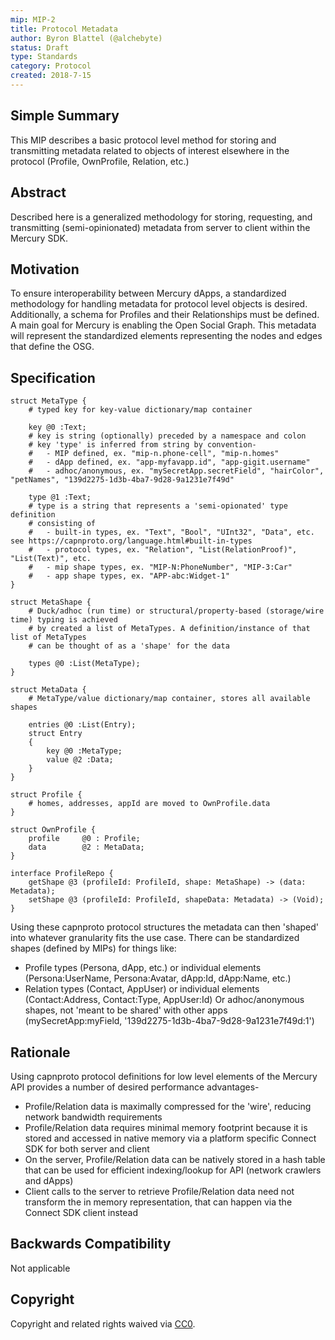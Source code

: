 ```yaml
---
mip: MIP-2
title: Protocol Metadata
author: Byron Blattel (@alchebyte)
status: Draft
type: Standards
category: Protocol
created: 2018-7-15
---
```

## Simple Summary
This MIP describes a basic protocol level method for storing and transmitting 
metadata related to objects of interest elsewhere in the protocol (Profile, 
OwnProfile, Relation, etc.)
## Abstract
Described here is a generalized methodology for storing, requesting, and 
transmitting (semi-opinionated) metadata from server to client within the 
Mercury SDK.
## Motivation
To ensure interoperability between Mercury dApps, a standardized methodology 
for handling metadata for protocol level objects is desired. Additionally, a 
schema for Profiles and their Relationships must be defined. A main goal for 
Mercury is enabling the Open Social Graph. This metadata will represent the 
standardized elements representing the nodes and edges that define the OSG.
## Specification
```
struct MetaType {
    # typed key for key-value dictionary/map container

    key @0 :Text;
    # key is string (optionally) preceded by a namespace and colon 
    # key 'type' is inferred from string by convention-
    #   - MIP defined, ex. "mip-n.phone-cell", "mip-n.homes"
    #   - dApp defined, ex. "app-myfavapp.id", "app-gigit.username"
    #   - adhoc/anonymous, ex. "mySecretApp.secretField", "hairColor", "petNames", "139d2275-1d3b-4ba7-9d28-9a1231e7f49d"

    type @1 :Text;
    # type is a string that represents a 'semi-opionated' type definition 
    # consisting of
    #   - built-in types, ex. "Text", "Bool", "UInt32", "Data", etc. see https://capnproto.org/language.html#built-in-types
    #   - protocol types, ex. "Relation", "List(RelationProof)", "List(Text)", etc.
    #   - mip shape types, ex. "MIP-N:PhoneNumber", "MIP-3:Car"
    #   - app shape types, ex. "APP-abc:Widget-1"
}

struct MetaShape {
    # Duck/adhoc (run time) or structural/property-based (storage/wire time) typing is achieved 
    # by created a list of MetaTypes. A definition/instance of that list of MetaTypes 
    # can be thought of as a 'shape' for the data

    types @0 :List(MetaType);
}

struct MetaData {
    # MetaType/value dictionary/map container, stores all available shapes
    
    entries @0 :List(Entry);
    struct Entry
    {
        key @0 :MetaType;
        value @2 :Data;
    }
}

struct Profile {
    # homes, addresses, appId are moved to OwnProfile.data
}

struct OwnProfile {
    profile     @0 : Profile;
    data        @2 : MetaData;
}

interface ProfileRepo {
    getShape @3 (profileId: ProfileId, shape: MetaShape) -> (data: Metadata);
    setShape @3 (profileId: ProfileId, shapeData: Metadata) -> (Void);
}
```

Using these capnproto protocol structures the metadata can then 'shaped' into whatever 
granularity fits the use case. There can be standardized shapes (defined by MIPs) 
for things like:
- Profile types (Persona, dApp, etc.) or individual elements (Persona:UserName, 
    Persona:Avatar, dApp:Id, dApp:Name, etc.)
- Relation types (Contact, AppUser) or individual elements (Contact:Address, 
    Contact:Type, AppUser:Id)
Or adhoc/anonymous shapes, not 'meant to be shared' with other apps 
(mySecretApp:myField, '139d2275-1d3b-4ba7-9d28-9a1231e7f49d:1')
## Rationale
Using capnproto protocol definitions for low level elements of the Mercury API 
provides a number of desired performance advantages-
- Profile/Relation data is maximally compressed for the 'wire', reducing network bandwidth requirements
- Profile/Relation data requires minimal memory footprint because it is stored and accessed in native memory via a platform specific Connect SDK for both server and client
- On the server, Profile/Relation data can be natively stored in a hash table that can be used for efficient indexing/lookup for API (network crawlers and dApps)
- Client calls to the server to retrieve Profile/Relation data need not transform the in memory representation, that can happen via the Connect SDK client instead
## Backwards Compatibility
Not applicable
## Copyright
Copyright and related rights waived via [CC0](https://creativecommons.org/publicdomain/zero/1.0/).